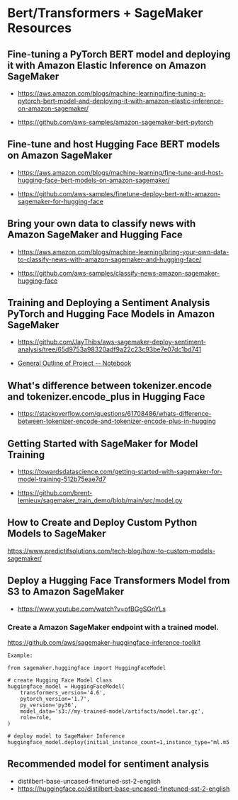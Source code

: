 # Bert/Transformers + SageMaker Resources

## Fine-tuning a PyTorch BERT model and deploying it with Amazon Elastic Inference on Amazon SageMaker

* https://aws.amazon.com/blogs/machine-learning/fine-tuning-a-pytorch-bert-model-and-deploying-it-with-amazon-elastic-inference-on-amazon-sagemaker/

* https://github.com/aws-samples/amazon-sagemaker-bert-pytorch

## Fine-tune and host Hugging Face BERT models on Amazon SageMaker

* https://aws.amazon.com/blogs/machine-learning/fine-tune-and-host-hugging-face-bert-models-on-amazon-sagemaker/

* https://github.com/aws-samples/finetune-deploy-bert-with-amazon-sagemaker-for-hugging-face

## Bring your own data to classify news with Amazon SageMaker and Hugging Face

* https://aws.amazon.com/blogs/machine-learning/bring-your-own-data-to-classify-news-with-amazon-sagemaker-and-hugging-face/

* https://github.com/aws-samples/classify-news-amazon-sagemaker-hugging-face

## Training and Deploying a Sentiment Analysis PyTorch and Hugging Face Models in Amazon SageMaker

* https://github.com/JayThibs/aws-sagemaker-deploy-sentiment-analysis/tree/65d9753a98320adf9a22c23c93be7e07dc1bd741

* [General Outline of Project -- Notebook](https://github.com/JayThibs/aws-sagemaker-deploy-sentiment-analysis/blob/65d9753a98320adf9a22c23c93be7e07dc1bd741/SageMaker%20Project.ipynb)

## What's difference between tokenizer.encode and tokenizer.encode_plus in Hugging Face

* https://stackoverflow.com/questions/61708486/whats-difference-between-tokenizer-encode-and-tokenizer-encode-plus-in-hugging

## Getting Started with SageMaker for Model Training

* https://towardsdatascience.com/getting-started-with-sagemaker-for-model-training-512b75eae7d7

* https://github.com/brent-lemieux/sagemaker_train_demo/blob/main/src/model.py

## How to Create and Deploy Custom Python Models to SageMaker

https://www.predictifsolutions.com/tech-blog/how-to-custom-models-sagemaker/

## Deploy a Hugging Face Transformers Model from S3 to Amazon SageMaker
* https://www.youtube.com/watch?v=pfBGgSGnYLs

### Create a Amazon SageMaker endpoint with a trained model.
https://github.com/aws/sagemaker-huggingface-inference-toolkit


```
Example:

from sagemaker.huggingface import HuggingFaceModel

# create Hugging Face Model Class
huggingface_model = HuggingFaceModel(
    transformers_version='4.6',
    pytorch_version='1.7',
    py_version='py36',
    model_data='s3://my-trained-model/artifacts/model.tar.gz',
    role=role,
)

# deploy model to SageMaker Inference
huggingface_model.deploy(initial_instance_count=1,instance_type="ml.m5.xlarge")
```

## Recommended model for sentiment analysis
* distilbert-base-uncased-finetuned-sst-2-english
* https://huggingface.co/distilbert-base-uncased-finetuned-sst-2-english
